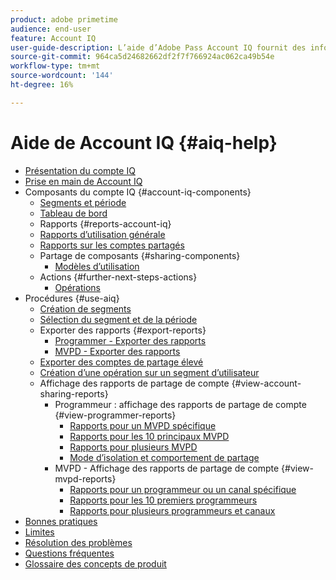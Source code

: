 ```yaml
---
product: adobe primetime
audience: end-user
feature: Account IQ
user-guide-description: L’aide d’Adobe Pass Account IQ fournit des informations sur les composants d’Account IQ et vous guide tout au long des parcours d’utilisation des différents composants.
source-git-commit: 964ca5d24682662df2f7f766924ac062ca49b54e
workflow-type: tm+mt
source-wordcount: '144'
ht-degree: 16%

---
```


# Aide de Account IQ {#aiq-help}

+ [Présentation du compte IQ](/help/accountiq/home.md)
+ [Prise en main de Account IQ](/help/accountiq/get-started.md)
+ Composants du compte IQ {#account-iq-components}
   + [Segments et période](/help/accountiq/segments-timeframe.md)
   + [Tableau de bord](/help/accountiq/dashboard.md)
   + Rapports {#reports-account-iq}
   + [Rapports d’utilisation générale](/help/accountiq/general-usage-reports.md)
   + [Rapports sur les comptes partagés](/help/accountiq/shared-acc-reports.md)
   + Partage de composants {#sharing-components}
      + [Modèles d’utilisation](/help/accountiq/usage-patterns.md)
   + Actions {#further-next-steps-actions}
      + [Opérations](/help/accountiq/operations.md)
+ Procédures {#use-aiq}
   + [Création de segments](/help/accountiq/build-segment.md)
   + [Sélection du segment et de la période](/help/accountiq/howto-select-segment-timeframe.md)
   + Exporter des rapports {#export-reports}
      + [Programmer - Exporter des rapports](/help/accountiq/export-segment-metrics-progr.md)
      + [MVPD - Exporter des rapports](/help/accountiq/export-segment-metrics-mvpd.md)
   + [Exporter des comptes de partage élevé](/help/accountiq/export-acc-information.md)
   + [Création d’une opération sur un segment d’utilisateur](/help/accountiq/operation-affecting-user-segment.md)
   + Affichage des rapports de partage de compte {#view-account-sharing-reports}
      + Programmeur : affichage des rapports de partage de compte {#view-programmer-reports}
         + [Rapports pour un MVPD spécifique](/help/accountiq/reports-for-specific-mvpds.md)
         + [Rapports pour les 10 principaux MVPD](/help/accountiq/top-10-mvpd-reports.md)
         + [Rapports pour plusieurs MVPD](viewrep-multiple-mvpd.md)
         + [Mode d’isolation et comportement de partage](/help/accountiq/isolation-mode.md)
      + MVPD - Affichage des rapports de partage de compte {#view-mvpd-reports}
         + [Rapports pour un programmeur ou un canal spécifique](/help/accountiq/reports-for-specific-programmers.md)
         + [Rapports pour les 10 premiers programmeurs](/help/accountiq/top-10-programmer-reports.md)
         + [Rapports pour plusieurs programmeurs et canaux](viewrep-multiple-programmer.md)
+ [Bonnes pratiques](/help/accountiq/best-practices.md)
+ [Limites](/help/accountiq/limitations.md)
+ [Résolution des problèmes](/help/accountiq/troubleshoot.md)
+ [Questions fréquentes](/help/accountiq/faq.md)
+ [Glossaire des concepts de produit](/help/accountiq/product-concepts.md)